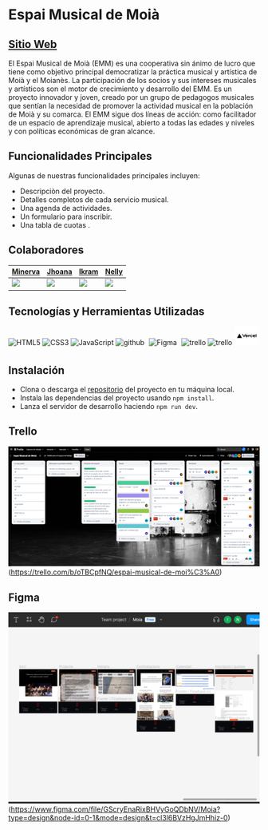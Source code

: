 # Espai Musical de Moià

## [Sitio Web](https://web-omega-swart.vercel.app/)
El Espai Musical de Moià (EMM) es una cooperativa sin ánimo de lucro que tiene como objetivo principal democratizar la práctica musical y artística de Moià y el Moianès. La participación de los socios y sus intereses musicales y artísticos son el motor de crecimiento y desarrollo del EMM. Es un proyecto innovador y joven, creado por un grupo de pedagogos musicales que sentían la necesidad de promover la actividad musical en la población de Moià y su comarca. El EMM sigue dos líneas de acción: como facilitador de un espacio de aprendizaje musical, abierto a todas las edades y niveles y con políticas económicas de gran alcance.

## Funcionalidades Principales
Algunas de nuestras funcionalidades principales incluyen:
- Descripciòn del proyecto.
- Detalles completos de cada servicio musical.
- Una agenda de actividades.
- Un formulario para inscribir.
- Una tabla de cuotas .

## Colaboradores

| [Minerva](https://github.com/Minerva1922)                                                | [Jhoana](https://github.com/JhoanaVicente)                                          | [Ikram](https://github.com/ikramadam)                                     | [Nelly](https://https://github.com/NellyKaykay)                           |
|-----------------------------------------------------------------------------|-----------------------------------------------------|---------------------------------------------------------------------------|---------------------------------------------------------------------------|
| <img src="https://avatars.githubusercontent.com/u/126767503?v=4" width=115> | <img src="https://avatars.githubusercontent.com/u/126072279?v=4" width=115> | <img src="https://avatars.githubusercontent.com/u/126071398?v=4" width=115> | <img src="https://avatars.githubusercontent.com/u/126768083?v=4" width=115> |



 


## Tecnologías y Herramientas Utilizadas
<div align=""> 
<img src="https://profilinator.rishav.dev/skills-assets/html5-original-wordmark.svg" alt="HTML5" height="50" />  
<img src="https://profilinator.rishav.dev/skills-assets/css3-original-wordmark.svg" alt="CSS3" height="50" />  
<img src="https://profilinator.rishav.dev/skills-assets/javascript-original.svg" alt="JavaScript" height="50" />
<img src="https://cdn-icons-png.flaticon.com/512/25/25231.png" alt="github" width="50" heigth="50"/>
<img style="margin: 5px" src="https://profilinator.rishav.dev/skills-assets/figma-icon.svg" alt="Figma" height="50" />
<img src="https://w7.pngwing.com/pngs/115/721/png-transparent-trello-social-icons-icon.png" alt="trello" width="50" heigth="50"/>
<img src="https://upload.wikimedia.org/wikipedia/commons/1/1b/Svelte_Logo.svg" alt="trello" width="50" heigth="50"/>
<img src="img.png" alt="trello" width="50" heigth="90"/>
</div>

## Instalación
 
 - Clona o descarga el [repositorio](https://github.com/Espai-Musical-de-Moia/web.git) del proyecto en tu máquina local.
 - Instala las dependencias del proyecto usando `npm install`.
 - Lanza el servidor de desarrollo haciendo `npm run dev`.

## Trello
<img src="src/lib/img/readme/trello.png"><br>
(https://trello.com/b/oTBCpfNQ/espai-musical-de-moi%C3%A0)

## Figma
<img src="src/lib/img/readme/figma.png"><br>
(https://www.figma.com/file/GScryEnaRixBHVyGoQDbNV/Moia?type=design&node-id=0-1&mode=design&t=cl3l6BVzHgJmHhiz-0)






